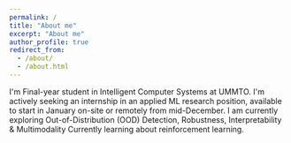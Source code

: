 ```yaml
---
permalink: /
title: "About me"
excerpt: "About me"
author_profile: true
redirect_from: 
  - /about/
  - /about.html
---
```


I'm Final-year student in Intelligent Computer Systems at UMMTO. I'm actively seeking an internship in an applied ML research position, available to start in January on-site or remotely from mid-December. I am currently exploring Out-of-Distribution (OOD) Detection, Robustness, Interpretability & Multimodality
Currently learning about reinforcement learning.
